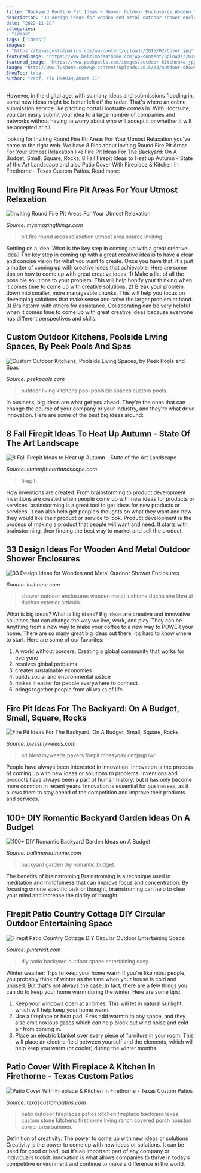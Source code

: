 ```yaml
---
title: "Backyard Bonfire Pit Ideas ~ Shower Outdoor Enclosures Wooden Metal Lushome Ducha Aire Libre Al Duchas Exterior Artículo"
description: "33 design ideas for wooden and metal outdoor shower enclosures"
date: "2022-11-28"
categories:
- "ideas"
tags: ["ideas"]
images:
- "https://texascustompatios.com/wp-content/uploads/2015/02/Cover.jpg"
featuredImage: "https://www.baltimoreathome.com/wp-content/uploads/2018/02/DIY-Romantic-Backyard-Garden-Ideas-on-A-Budget-33.jpg"
featured_image: "https://www.peekpools.com/images/outdoor-kitchen4a.jpg"
image: "http://www.lushome.com/wp-content/uploads/2015/04/outdoor-shower-enclosures-design-ideas-21.jpg"
ShowToc: true
author: "Prof. Flo D&#039;Amore II"
---
```



However, in the digital age, with so many ideas and submissions flooding in, some new ideas might be better left off the radar. That's where an online submission service like pitching portal Hootsuite comes in. With Hootsuite, you can easily submit your idea to a large number of companies and networks without having to worry about who will accept it or whether it will be accepted at all.

	

		
looking for Inviting Round Fire Pit Areas For Your Utmost Relaxation you've came to the right web. We have 8 Pics about Inviting Round Fire Pit Areas For Your Utmost Relaxation like Fire Pit Ideas For The Backyard: On A Budget, Small, Square, Rocks, 8 Fall Firepit Ideas to Heat up Autumn - State of the Art Landscape and also Patio Cover With Fireplace &amp; Kitchen In Firethorne - Texas Custom Patios. Read more:
		
    
## Inviting Round Fire Pit Areas For Your Utmost Relaxation

<img loading=lazy src="http://myamazingthings.com/wp-content/uploads/2017/05/round-fire-pit-area.jpg" onerror="this.onerror=null;this.src='https://tse4.mm.bing.net/th?id=OIP.n7D0bpSAIt2ljrzloqU4AgHaE6&amp;pid=15.1';" alt="Inviting Round Fire Pit Areas For Your Utmost Relaxation">

_Source: myamazingthings.com_

>pit fire round areas relaxation utmost area source inviting. 

	

Settling on a Idea: What is the key step in coming up with a great creative idea?
The key step in coming up with a great creative idea is to have a clear and concise vision for what you want to create. Once you have that, it's just a matter of coming up with creative ideas that achievable. Here are some tips on how to come up with great creative ideas: 1) Make a list of all the possible solutions to your problem. This will help hopify your thinking when it comes time to come up with creative solutions. 2) Break your problem down into smaller, more manageable chunks. This will help you focus on developing solutions that make sense and solve the larger problem at hand. 3) Brainstorm with others for assistance. Collaborating can be very helpful when it comes time to come up with great creative ideas because everyone has different perspectives and skills.

    
## Custom Outdoor Kitchens, Poolside Living Spaces, By Peek Pools And Spas

<img loading=lazy src="https://www.peekpools.com/images/outdoor-kitchen4a.jpg" onerror="this.onerror=null;this.src='https://tse3.mm.bing.net/th?id=OIP.pczOJ0kGIcaw1EqDqtz9hQHaD_&amp;pid=15.1';" alt="Custom Outdoor Kitchens, Poolside Living Spaces, by Peek Pools and Spas">

_Source: peekpools.com_

>outdoor living kitchens pool poolside spaces custom pools. 

	

In business, big ideas are what get you ahead. They're the ones that can change the course of your company or your industry, and they're what drive innovation. Here are some of the best big ideas around:

    
## 8 Fall Firepit Ideas To Heat Up Autumn - State Of The Art Landscape

<img loading=lazy src="https://www.stateoftheartlandscape.com/wp-content/uploads/2020/08/Firepit.jpg" onerror="this.onerror=null;this.src='https://tse4.mm.bing.net/th?id=OIP.09AVodF3PctmUIqMHSBjyAHaE7&amp;pid=15.1';" alt="8 Fall Firepit Ideas to Heat up Autumn - State of the Art Landscape">

_Source: stateoftheartlandscape.com_

>firepit. 

	

How inventions are created: From brainstorming to product development
Inventions are created when people come up with new ideas for products or services. brainstorming is a great tool to get ideas for new products or services. It can also help get people’s thoughts on what they want and how they would like their product or service to look. Product development is the process of making a product that people will want and need. It starts with brainstorming, then finding the best way to market and sell the product.

    
## 33 Design Ideas For Wooden And Metal Outdoor Shower Enclosures

<img loading=lazy src="http://www.lushome.com/wp-content/uploads/2015/04/outdoor-shower-enclosures-design-ideas-21.jpg" onerror="this.onerror=null;this.src='https://tse2.mm.bing.net/th?id=OIP.0_1GUXYLS-PeV88RUmUbTwAAAA&amp;pid=15.1';" alt="33 Design Ideas for Wooden and Metal Outdoor Shower Enclosures">

_Source: lushome.com_

>shower outdoor enclosures wooden metal lushome ducha aire libre al duchas exterior artículo. 

	

What is big ideas?
What is big ideas? Big ideas are creative and innovative solutions that can change the way we live, work, and play. They can be Anything from a new way to make your coffee to a new way to POWER your home. There are so many great big ideas out there, it’s hard to know where to start. Here are some of our favorites: 
1. A world without borders: Creating a global community that works for everyone 
2. resolves global problems 
3. creates sustainable economies 
4. builds social and environmental justice  
5. makes it easier for people everywhere to connect 
6. brings together people from all walks of life 

    
## Fire Pit Ideas For The Backyard: On A Budget, Small, Square, Rocks

<img loading=lazy src="https://blessmyweeds.com/wp-content/uploads/2020/05/shutterstock_1431389936.png" onerror="this.onerror=null;this.src='https://tse3.mm.bing.net/th?id=OIP.tVtU3L1wEyijn7yGtwsO1wHaLH&amp;pid=15.1';" alt="Fire Pit Ideas For The Backyard: On A Budget, Small, Square, Rocks">

_Source: blessmyweeds.com_

>pit blessmyweeds pavers firepit mossyoak cezjaqp1wr. 

	

People have always been interested in innovation. Innovation is the process of coming up with new ideas or solutions to problems. Inventions and products have always been a part of human history, but it has only become more common in recent years. Innovation is essential for businesses, as it allows them to stay ahead of the competition and improve their products and services.

    
## 100+ DIY Romantic Backyard Garden Ideas On A Budget

<img loading=lazy src="https://www.baltimoreathome.com/wp-content/uploads/2018/02/DIY-Romantic-Backyard-Garden-Ideas-on-A-Budget-33.jpg" onerror="this.onerror=null;this.src='https://tse3.mm.bing.net/th?id=OIP.oRSHg_YXHecSf4W1NhBtSAHaK_&amp;pid=15.1';" alt="100+ DIY Romantic Backyard Garden Ideas on A Budget">

_Source: baltimoreathome.com_

>backyard garden diy romantic budget. 

	

The benefits of brainstroming
Brainstroming is a technique used in meditation and mindfulness that can improve focus and concentration. By focusing on one specific task or thought, brainstroming can help to clear your mind and increase the clarity of thought.

    
## Firepit Patio Country Cottage DIY Circular Outdoor Entertaining Space

<img loading=lazy src="https://i.pinimg.com/736x/23/2d/ff/232dff0606104d4bdb0f68b18bd5f179.jpg" onerror="this.onerror=null;this.src='https://tse3.mm.bing.net/th?id=OIP.IRiE8Yz1mOKtpjcaZaJXQwHaLH&amp;pid=15.1';" alt="Firepit Patio Country Cottage DIY Circular Outdoor Entertaining Space">

_Source: pinterest.com_

>diy patio backyard outdoor space entertaining easy. 

	

Winter weather: Tips to keep your home warm
If you're like most people, you probably think of winter as the time when your house is cold and unused. But that's not always the case. In fact, there are a few things you can do to keep your home warm during the winter. Here are some tips:
1) Keep your windows open at all times. This will let in natural sunlight, which will help keep your home warm.
2) Use a fireplace or heat pad. Fires add warmth to any space, and they also emit noxious gases which can help block out wind noise and cold air from coming in.
3) Place an electric blanket over every piece of furniture in your room. This will place an electric field between yourself and the elements, which will help keep you warm (or cooler) during the winter months.

    
## Patio Cover With Fireplace &amp; Kitchen In Firethorne - Texas Custom Patios

<img loading=lazy src="https://texascustompatios.com/wp-content/uploads/2015/02/Cover.jpg" onerror="this.onerror=null;this.src='https://tse1.mm.bing.net/th?id=OIP.Z_W530KtxmTaq7INhPuipQHaE8&amp;pid=15.1';" alt="Patio Cover With Fireplace &amp; Kitchen In Firethorne - Texas Custom Patios">

_Source: texascustompatios.com_

>patio outdoor fireplaces patios kitchen fireplace backyard texas custom stone kitchens firethorne living ranch covered porch houston corner area summer. 

	

Definition of creativity: The power to come up with new ideas or solutions
Creativity is the power to come up with new ideas or solutions. It can be used for good or bad, but it’s an important part of any company or individual’s toolkit. innovation is what allows companies to thrive in today’s competitive environment and continue to make a difference in the world.

